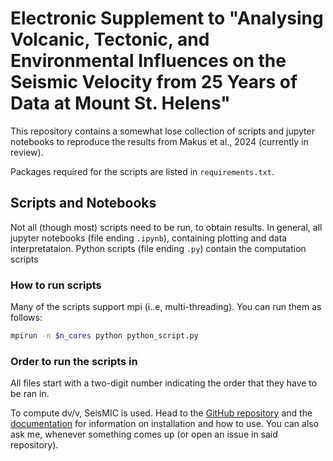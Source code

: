 # Electronic Supplement to "Analysing Volcanic, Tectonic, and Environmental Influences on the Seismic Velocity from 25 Years of Data at Mount St. Helens"

This repository contains a somewhat lose collection of scripts and jupyter notebooks to reproduce the results from Makus et al., 2024 (currently in review).

Packages required for the scripts are listed in ``requirements.txt``.

## Scripts and Notebooks
Not all (though most) scripts need to be run, to obtain results. In general, all jupyter notebooks (file ending ``.ipynb``), containing plotting and data interpretataion. Python scripts (file ending ``.py``) contain the computation scripts

### How to run scripts
Many of the scripts support mpi (i..e, multi-threading).
You can run them as follows:

```bash
mpirun -n $n_cores python python_script.py
```

### Order to run the scripts in
All files start with a two-digit number indicating the order that they have to be ran in.


To compute dv/v, SeisMIC is used. Head to the [GitHub repository](https://github.com/PeterMakus/SeisMIC) and the [documentation](https://petermakus.github.io/SeisMIC/) for information on installation and how to use. You can also ask me, whenever something comes up (or open an issue in said repository).


